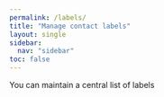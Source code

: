 ```yaml
---
permalink: /labels/
title: "Manage contact labels"
layout: single
sidebar:
  nav: "sidebar"
toc: false
---
```

<data-voyzu-help>
You can maintain a central list of labels
</data-voyzu-help>
